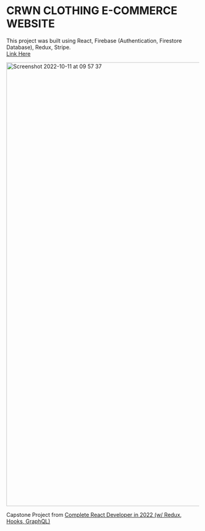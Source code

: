 # CRWN CLOTHING E-COMMERCE WEBSITE

This project was built using React, Firebase (Authentication, Firestore Database), Redux, Stripe.  
[Link Here](https://crwn-clothing-site.netlify.app/)

<img width="1158" alt="Screenshot 2022-10-11 at 09 57 37" src="https://user-images.githubusercontent.com/64714586/195032214-c6ca1c58-98e7-467b-8126-ff87ac5327ab.png">

Capstone Project from [Complete React Developer in 2022 (w/ Redux, Hooks, GraphQL)](https://www.udemy.com/course/complete-react-developer-zero-to-mastery/)
